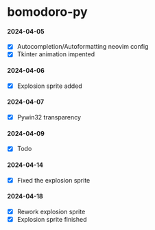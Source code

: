# bomodoro-py

#### 2024-04-05

- [x] Autocompletion/Autoformatting neovim config
- [x] Tkinter animation impented

#### 2024-04-06

- [x] Explosion sprite added

#### 2024-04-07

- [x] Pywin32 transparency

#### 2024-04-09

- [x] Todo

#### 2024-04-14

- [x] Fixed the explosion sprite

#### 2024-04-18

- [x] Rework explosion sprite
- [x] Explosion sprite finished
